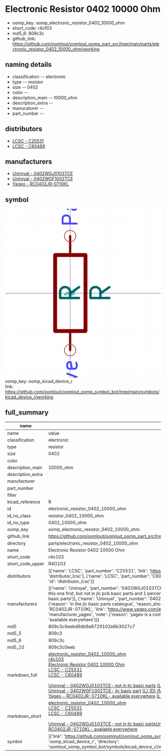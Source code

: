 # Electronic Resistor 0402 10000 Ohm

  
* oomp_key: oomp_electronic_resistor_0402_10000_ohm 
* short_code: r4o103
* md5_6: 809c3c  
* github_link: https://github.com/oomlout/oomlout_oomp_part_src/tree/main/parts/electronic_resistor_0402_10000_ohm/working  
## naming details
* classification -- electronic
* type -- resistor
* size -- 0402
* color -- 
* description_main -- 10000_ohm
* description_extra -- 
* manucaturer -- 
* part_number -- 

## distributors
* [LCSC - C25531](https://lcsc.com/product-detail/C25531.html)  
* [LCSC - C60489](https://lcsc.com/product-detail/C60489.html)  

## manufacturers
* [Uniroyal - 0402WGJ0103TCE]()  
* [Uniroyal - 0402WGF1002TCE]()  
* [Yageo - RC0402JR-0710KL](https://www.yageo.com/en/Chart/Download/pdf/RC0402JR-0710KL)  

## symbol

![](symbol/0/working/working_600.png)  
oomp_key: oomp_kicad_device_r  
link: https://github.com/oomlout/oomlout_oomp_symbol_bot/tree/main/symbols/kicad_device_r/working  


## full_summary
| name | value | 
| --- | --- | 
| name | value | 
| classification | electronic | 
| type | resistor | 
| size | 0402 | 
| color |  | 
| description_main | 10000_ohm | 
| description_extra |  | 
| manufacturer |  | 
| part_number |  | 
| filter |  | 
| kicad_reference | R | 
| id | electronic_resistor_0402_10000_ohm | 
| id_no_class | resistor_0402_10000_ohm | 
| id_no_type | 0402_10000_ohm | 
| oomp_key | oomp_electronic_resistor_0402_10000_ohm | 
| github_link | https://github.com/oomlout/oomlout_oomp_part_src/tree/main/parts/electronic_resistor_0402_10000_ohm/working | 
| directory | parts/electronic_resistor_0402_10000_ohm | 
| name | Electronic Resistor 0402 10000 Ohm | 
| short_code | r4o103 | 
| short_code_upper | R4O103 | 
| distributors | [{'name': 'LCSC', 'part_number': 'C25531', 'link': 'https://lcsc.com/product-detail/C25531.html', 'id': 'distributor_lcsc'}, {'name': 'LCSC', 'part_number': 'C60489', 'link': 'https://lcsc.com/product-detail/C60489.html', 'id': 'distributor_lcsc'}] | 
| manufacturers | [{'name': 'Uniroyal', 'part_number': '0402WGJ0103TCE', 'link': '', 'id': 'manufacturer_uniroyal', 'note': {'reason': 'did this one first, but not in jlc pcb basic parts and 1 percent are and they are the same price', 'reason_short': 'not in jlc basic parts'}}, {'name': 'Uniroyal', 'part_number': '0402WGF1002TCE', 'link': '', 'id': 'manufacturer_uniroyal', 'note': {'reason': 'in the jlc basic parts catalogue', 'reason_short': 'jlc basic part'}}, {'name': 'Yageo', 'part_number': 'RC0402JR-0710KL', 'link': 'https://www.yageo.com/en/Chart/Download/pdf/RC0402JR-0710KL', 'id': 'manufacturer_yageo', 'note': {'reason': 'yageo is a commonly cross referenced part number', 'reason_short': 'available everywhere'}}] | 
| md5 | 809c3c0eebd9db9a8729102e6b3027c7 | 
| md5_5 | 809c3 | 
| md5_6 | 809c3c | 
| md5_10 | 809c3c0eeb | 
| markdown_full | [electronic_resistor_0402_10000_ohm](https://github.com/oomlout/oomlout_oomp_part_src/tree/main/parts/electronic_resistor_0402_10000_ohm/working)<br>[r4o103](https://github.com/oomlout/oomlout_oomp_part_src/tree/main/parts/electronic_resistor_0402_10000_ohm/working)<br>[Electronic Resistor 0402 10000 Ohm](https://github.com/oomlout/oomlout_oomp_part_src/tree/main/parts/electronic_resistor_0402_10000_ohm/working)<br>[LCSC - C25531<br>](https://lcsc.com/product-detail/C25531.html)[LCSC - C60489<br>](https://lcsc.com/product-detail/C60489.html)<br>[Uniroyal - 0402WGJ0103TCE- not in jlc basic parts]() [(L)  ](https://www.lcsc.com/search?q=0402WGJ0103TCE)[(D)  ](https://www.digikey.com/en/products?keywords=0402WGJ0103TCE)[(M)  ](https://www.mouser.com/Search/Refine?Keyword=0402WGJ0103TCE)[(N)  ](https://www.newark.com/search?st=0402WGJ0103TCE)[(SZ)  ](https://so.szlcsc.com/global.html?k=0402WGJ0103TCE)<br>[Uniroyal - 0402WGF1002TCE- jlc basic part]() [(L)  ](https://www.lcsc.com/search?q=0402WGF1002TCE)[(D)  ](https://www.digikey.com/en/products?keywords=0402WGF1002TCE)[(M)  ](https://www.mouser.com/Search/Refine?Keyword=0402WGF1002TCE)[(N)  ](https://www.newark.com/search?st=0402WGF1002TCE)[(SZ)  ](https://so.szlcsc.com/global.html?k=0402WGF1002TCE)<br>[Yageo - RC0402JR-0710KL- available everywhere](https://www.yageo.com/en/Chart/Download/pdf/RC0402JR-0710KL) [(L)  ](https://www.lcsc.com/search?q=RC0402JR-0710KL)[(D)  ](https://www.digikey.com/en/products?keywords=RC0402JR-0710KL)[(M)  ](https://www.mouser.com/Search/Refine?Keyword=RC0402JR-0710KL)[(N)  ](https://www.newark.com/search?st=RC0402JR-0710KL)[(SZ)  ](https://so.szlcsc.com/global.html?k=RC0402JR-0710KL)<br> | 
| markdown_short | [electronic_resistor_0402_10000_ohm](https://github.com/oomlout/oomlout_oomp_part_src/tree/main/parts/electronic_resistor_0402_10000_ohm/working)<br>[LCSC - C25531<br>](https://lcsc.com/product-detail/C25531.html)[LCSC - C60489<br>](https://lcsc.com/product-detail/C60489.html)<br>[Uniroyal - 0402WGJ0103TCE- not in jlc basic parts]()[Uniroyal - 0402WGF1002TCE- jlc basic part]()[Yageo - RC0402JR-0710KL- available everywhere](https://www.yageo.com/en/Chart/Download/pdf/RC0402JR-0710KL) | 
| symbol | [{'link': 'https://github.com/oomlout/oomlout_oomp_symbol_bot/tree/main/symbols/kicad_device_r', 'oomp_key': 'oomp_kicad_device_r', 'directory': 'oomlout_oomp_symbol_bot/symbols/kicad_device_r//working/working.kicad_sym'}] | 
